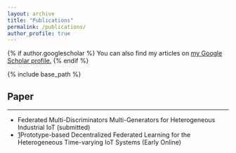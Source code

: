 ```yaml
---
layout: archive
title: "Publications"
permalink: /publications/
author_profile: true
---
```


{% if author.googlescholar %}
  You can also find my articles on <u><a href="{{author.googlescholar}}">my Google Scholar profile</a>.</u>
{% endif %}

{% include base_path %}

<!-- {% for post in site.publications reversed %}
  {% include archive-single.html %}
{% endfor %} -->


## Paper
-----
* Federated Multi-Discriminators Multi-Generators for Heterogeneous Industrial IoT (submitted)
* [1](https://ieeexplore.ieee.org/document/10246848)Prototype-based Decentralized Federated Learning for the Heterogeneous Time-varying IoT Systems (Early Online)
